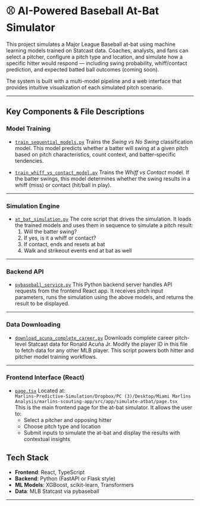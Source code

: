 # ⚾ AI-Powered Baseball At-Bat Simulator

This project simulates a Major League Baseball at-bat using machine learning models trained on Statcast data. Coaches, analysts, and fans can select a pitcher, configure a pitch type and location, and simulate how a specific hitter would respond — including swing probability, whiff/contact prediction, and expected batted ball outcomes (coming soon).

The system is built with a multi-model pipeline and a web interface that provides intuitive visualization of each simulated pitch scenario.

---

## Key Components & File Descriptions

### Model Training

- [`train_sequential_models.py`](./train_sequential_models.py)
  Trains the *Swing vs No Swing* classification model. This model predicts whether a batter will swing at a given pitch based on pitch characteristics, count context, and batter-specific tendencies.

- [`train_whiff_vs_contact_model.py`](./train_whiff_vs_contact_model.py)
  Trains the *Whiff vs Contact* model. If the batter swings, this model determines whether the swing results in a whiff (miss) or contact (hit/ball in play).

---

### Simulation Engine

- [`at_bat_simulation.py`](./at_bat_simulation.py)
  The core script that drives the simulation. It loads the trained models and uses them in sequence to simulate a pitch result:  
    1. Will the batter swing?  
    2. If yes, is it a whiff or contact?  
    3. If contact, ends and resets at bat
    4. Walk and strikeout events end at bat as well 

---

### Backend API

- [`pybaseball_service.py`](./pybaseball_service.py)
  This Python backend server handles API requests from the frontend React app. It receives pitch input parameters, runs the simulation using the above models, and returns the result to be displayed.

---

### Data Downloading

- [`download_acuna_complete_career.py`](./download_acuna_complete_career.py)
  Downloads complete career pitch-level Statcast data for Ronald Acuña Jr. Modify the player ID in this file to fetch data for any other MLB player. This script powers both hitter and pitcher model training workflows.

---

### Frontend Interface (React)

- [`page.tsx`](./src/app/simulate-atbat/page.tsx) 
  Located at:  
  `Marlins-Predictive-Simulation/Dropbox/PC (3)/Desktop/Miami Marlins Analysis/marlins-scouting-app/src/app/simulate-atbat/page.tsx`  
  This is the main frontend page for the at-bat simulator. It allows the user to:  
    - Select a pitcher and opposing hitter  
    - Choose pitch type and location  
    - Submit inputs to simulate the at-bat and display the results with contextual insights

## Tech Stack

- **Frontend**: React, TypeScript  
- **Backend**: Python (FastAPI or Flask style)  
- **ML Models**: XGBoost, scikit-learn, Transformers  
- **Data**: MLB Statcast via pybaseball  

---


